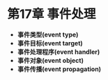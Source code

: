 # 第17章 事件处理

* **事件类型(event type)**
* **事件目标(event target)**
* **事件处理程序(event handler)**
* **事件对象(event object)**
* **事件传播(event propagation)**
